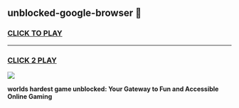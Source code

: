 
## unblocked-google-browser 👋
<h3>
<a href="https://premium.freeplayer.one?title=unblocked-google-browser&ref=14F">CLICK TO PLAY</a></h3>
<hr>

<h3>
<a href="https://premium.freeplayer.one?title=unblocked-google-browser&ref=14F">CLICK 2 PLAY</a>
  
</h3>

<a href="https://premium.freeplayer.one?title=unblocked-google-browser&ref=12F/"><img src="https://clearcache.store/games.png"></a>


**worlds hardest game unblocked: Your Gateway to Fun and Accessible Online Gaming**
